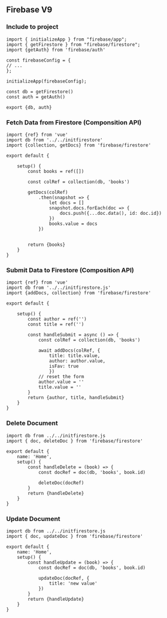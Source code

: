 ## Firebase V9

### Include to project

    import { initializeApp } from "firebase/app";
    import { getFirestore } from "firebase/firestore";
    import {getAuth} from 'firebase/auth'

    const firebaseConfig = {
    // ...
    };

    initializeApp(firebaseConfig);

    const db = getFirestore()
    const auth = getAuth()

    export {db, auth}

### Fetch Data from Firestore (Componsition API)

    import {ref} from 'vue'
    import db from '../../initfirestore'
    import {collection, getDocs} from 'firebase/firestore'

    export default {

        setup() {
            const books = ref([])

            const colRef = collection(db, 'books')

            getDocs(colRef)
                .then(snapshot => {
                    let docs = []
                    snapshot.docs.forEach(doc => {
                        docs.push({...doc.data(), id: doc.id})
                    })
                    books.value = docs
                })


            return {books}
        }
    }

### Submit Data to Firestore (Composition API)

    import {ref} from 'vue'
    import db from '../../initfirestore.js'
    import {addDocs, collection} from 'firebase/firestore'

    export default {

        setup() {
            const author = ref('')
            const title = ref('')

            const handleSubmit = async () => {
                const colRef = collection(db, 'books')

                await addDocs(colRef, {
                    title: title.value,
                    author: author.value,
                    isFav: true
                    })
                // reset the form
                author.value = ''
                title.value = ''
            }
            return {author, title, handleSubmit}
        }
    }

### Delete Document

    import db from ../../initfirestore.js
    import { doc, deleteDoc } from 'firebase/firestore'

    export default {
        name: 'Home',
        setup() {
            const handleDelete = (book) => {
                const docRef = doc(db, 'books', book.id)

                deleteDoc(docRef)
            }
            return {handleDelete}
        }
    }

### Update Document

    import db from ../../initfirestore.js
    import { doc, updateDoc } from 'firebase/firestore'

    export default {
        name: 'Home',
        setup() {
            const handleUpdate = (book) => {
                const docRef = doc(db, 'books', book.id)

                updateDoc(docRef, {
                    title: 'new value'
                })
            }
            return {handleUpdate}
        }
    }

